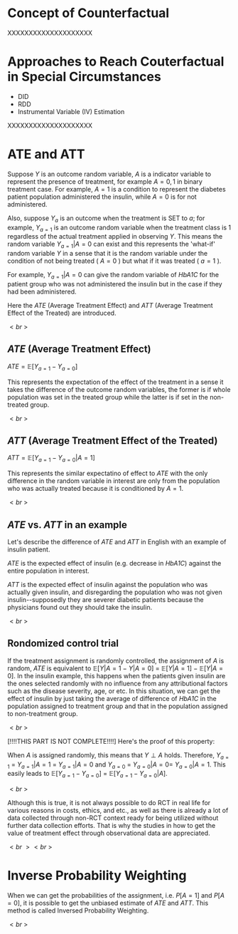 # Concept of Counterfactual
XXXXXXXXXXXXXXXXXXXX

# Approaches to Reach Couterfactual in Special Circumstances
- DID
- RDD
- Instrumental Variable (IV) Estimation

XXXXXXXXXXXXXXXXXXXX


# ATE and ATT

Suppose $Y$ is an outcome random variable, $A$ is a indicator variable to represent the presence of treatment, for example $A={0,1}$ in binary treatment case. For example, $A=1$ is a condition to represent the diabetes patient population administered the insulin, while $A=0$ is for not administered.

Also, suppose $Y_{a}$ is an outcome when the treatment is SET to $a$; for example, $Y_{a=1}$ is an outcome random variable when the treatment class is $1$ regardless of the actual treatment applied in observing $Y$. This means the random variable $Y_{a=1} | A=0$ can exist and this represents the 'what-if' random variable $Y$ in a sense that it is the random variable under the condition of not being treated ( $A=0$ ) but what if it was treated ( $a=1$ ).

For example, $Y_{a=1} | A=0$ can give the random variable of *HbA1C* for the patient group who was not administered the insulin but in the case if they had been administered. 

Here the $ATE$ (Average Treatment Effect) and $ATT$ (Average Treatment Effect of the Treated) are introduced.

$<br \ >$

## *ATE* (Average Treatment Effect)

$ATE = \mathbb{E}[Y_{a=1}-Y_{a=0}]$

This represents the expectation of the effect of the treatment in a sense it takes the difference of the outcome random variables, the former is if whole population was set in the treated group while the latter is if set in the non-treated group.

$<br \ >$

## *ATT* (Average Treatment Effect of the Treated)

$ATT = \mathbb{E}[Y_{a=1}-Y_{a=0}|A=1]$

This represents the similar expectatino of effect to *ATE* with the only difference in the random variable in interest are only from the population who was actually treated because it is conditioned by $A=1$.

$<br \ >$

## *ATE* vs. *ATT* in an example

Let's describe the difference of *ATE* and *ATT* in English with an example of insulin patient. 

*ATE* is the expected effect of insulin (e.g. decrease in *HbA1C*) against the entire population in interest.

*ATT* is the expected effect of insulin against the population who was actually given insulin, and disregarding the population who was not given insulin--supposedly they are severer diabetic patients because the physicians found out they should take the insulin.

$<br \ >$

## Rondomized control trial

If the treatment assignment is randomly controlled, the assignment of $A$ is random, *ATE* is equivalent to $\mathbb{E}[Y|A=1 \ - \ Y|A=0] \ = \ \mathbb{E}[Y|A=1] \ - \ \mathbb{E}[Y|A=0]$. In the insulin example, this happens when the patients given insulin are the ones selected randomly with no influence from any attributional factors such as the disease severity, age, or etc. In this situation, we can get the effect of insulin by just taking the average of difference of *HbA1C* in the population assigned to treatment group and that in the population assigned to non-treatment group.

$<br \ >$

[!!!!THIS PART IS NOT COMPLETE!!!!]
Here's the proof of this property:

When $A$ is assigned randomly, this means that $Y \perp A$ holds. Therefore, $Y_{a=1} \ = \ Y_{a=1}|A=1 \ = \ Y_{a=1}|A=0$ and $Y_{a=0} \ = \ Y_{a=0}|A=0 = \ Y_{a=0}|A=1$. This easily leads to $\mathbb{E}[Y_{a=1}-Y_{a=0}] \ = \ \mathbb{E}[Y_{a=1}-Y_{a=0}|A]$.

$<br \ >$

Although this is true, it is not always possible to do RCT in real life for various reasons in costs, ethics, and etc., as well as there is already a lot of data collected through non-RCT context ready for being utilized without further data collection efforts. That is why the studies in how to get the value of treatment effect through observational data are appreciated. 

$<br \ ><br \ >$

# Inverse Probability Weighting

When we can get the probabilities of the assignment, i.e. $P[A=1]$ and $P[A=0]$, it is possible to get the unbiased estimate of *ATE* and *ATT*. This method is called Inversed Probability Weighting.

$<br \ >$

